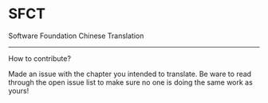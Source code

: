 # SFCT
Software Foundation Chinese Translation

---------------------
How to contribute?

Made an issue with the chapter you intended to translate. Be ware to read through the open issue list to make sure no one is doing the same work as yours!
